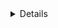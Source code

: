 <details>
## Digital logic with TL Verilog in Makerchip

# Combinational Logic

## 1. Implemting an Inverter
The code for an Inverter

```c
 $reset = *reset;
   $clk_sat = *clk;
   $out = !$in;
```
Below is the snippet 

![Screenshot 2024-08-20 193221](https://github.com/user-attachments/assets/d7039924-1944-495f-b8f9-838a4239c731)

## 2. Implementing a XOR gate
```c
 $reset = *reset;
   $clk_sat = *clk;
   $out = $a ^ $b;
```
Below is the snippet

![Screenshot 2024-08-20 193322](https://github.com/user-attachments/assets/83ab5c98-2b7c-42ce-8af9-e53510695926)









## 3. Implementing a CALCULATOR based on Combinational Logic.

Code is given below

 ```c
 
 $reset = *reset;

   $clk_sat = *clk;

   //define smaller random numbers 4bit and assign to val1/val2
   // 31-4 bits of val1/val2 will be zero and 0-9 bits will be rand1/rand2 values
   
   $val1[31:0] = $rand1[3:0];
   $val2[31:0] = $rand2[3:0];
   $op[1:0] = $rand3[1:0];
   $sum[31:0] = $val1[31:0] + $val2[31:0];
   $diff[31:0] = $val1[31:0] - $val2[31:0];
   $prod[31:0] = $val1[31:0] * $val2[31:0];
   $quot[31:0] = $val1[31:0] / $val2[31:0];
   $out[31:0] =
         ($op == 0)
           ? $sum[31:0] :
         ($op == 1)
           ? $diff[31:0] :
         ($op == 2)
           ? $prod[31:0] :
         ($op == 3)
           ? $quot[31:0] :
         //default
           32'b0;

   // Assert these to end simulation (before Makerchip cycle limit).
   *passed = *cyc_cnt > 40;
   *failed = 1'b0;
   ```
We will get the following  output after implementing this calculator code :

![combi calc](https://github.com/user-attachments/assets/408d6e29-42c9-47fc-8887-c63c6e33f67f)

# Sequential Logic:

## 1. Implementing Fibinacci Sequence

Below is the code logic:

```c
$reset = *reset;
   $clk_sat = *clk;
 $val[15:0] = $reset ? 1 : >>1$val + >>2$val;
```
The snippet is :

![Screenshot 2024-08-21 021208](https://github.com/user-attachments/assets/2f83bf80-65f1-4ddb-a6e7-3cd9558f3c3e)



## 2. Implementing a CALCULATOR based on Sequential Logic.

The code for implemting Calculator based on Sequential circuit is given beolw

```c
 |calc
      @0
         $reset = *reset;
         $clk_sat = *clk;
         
         
         $val1[31:0] = >>1$out[31:0];
         $val2[31:0] = $rand2[3:0];
         $op[1:0] = $rand3[1:0];
   
         $sum[31:0] = $val1[31:0] + $val2[31:0];
         $diff[31:0] = $val1[31:0] - $val2[31:0];
         $prod[31:0] = $val1[31:0] * $val2[31:0];
         $quot[31:0] = $val1[31:0] / $val2[31:0];
   
         $out[31:0] = $reset ? 32'b0 : (($op[1:0]==2'b00) ? $sum :
                                       ($op[1:0]==2'b01) ? $diff :
                                          ($op[1:0]==2'b10) ? $prod : $quot);

```

The snapshot of the implementation of the above code for sequential circuit in Makerchip platfrom is shown below.

We can also observe the generated block diagram as well as the waveform for the simulation of our circuit.

![Screenshot 2024-08-21 014412](https://github.com/user-attachments/assets/724f3add-f3e2-4352-8d24-f6854551adab)

# Pipelined Logic

## Lab on Calculator and Counter in Pipeline

Block Diagram

![Screenshot 2024-08-21 022513](https://github.com/user-attachments/assets/a174f9c3-9f3f-4254-a571-3e7e9e202f55)

```c

|calc
      @0
         $reset = *reset;
         $clk_sat = *clk;
         
      @1
         $val1 [31:0] = >>1$out [31:0];
         $val2 [31:0] = $rand2[3:0];
   
         $sum [31:0] = $val1 + $val2;
         $diff[31:0] = $val1 - $val2;
         $prod[31:0] = $val1 * $val2;
         $quot[31:0] = $val1 / $val2;
         
         $out [31:0] = ($reset ? 0 : ($op[0] ? $sum : ($op[1] ? $diff : ($op[2] ? $prod : $quot )))) ;
         
         $cnt [31:0] = $reset ? 0 : >>1$cnt + 1 ;
```
### Output

![Screenshot 2024-08-21 022727](https://github.com/user-attachments/assets/161184be-20ba-40af-b397-4eb721a09263)

## Validity

Validity is another feature in TL verilog which is asserted if a particular transactions in a pipeline is valid or true. A new scope, called “when” scope is introduced for this and it is denoted as ?$valid. This new scope has many advantages - easier design, cleaner debug, better error checking and automated clock gating. Validity provides :

-> Easier debug
-> Cleaner design
-> Better error checking
-> Automated Clock gating

## 2 Cycle Calculator with Validity

Code is as follow

```c
|calc
      @0
         $reset = *reset;
         $clk_sat = *clk;
         $count = $reset ? 0 : >>1$count + 1;
         $valid = !($count);         
         $valid_or_reset = $valid || $reset;
         
      ?$valid_or_reset
         @1
            $val1[31:0] = $reset ? 0: >>2$out[31:0];
            $val2[31:0] = $rand2[3:0];

            $sum[31:0]  = $val1[31:0] + $val2[31:0];
            $diff[31:0] = $val1[31:0] - $val2[31:0];
            $prod[31:0] = $val1[31:0] * $val2[31:0];
            $quot[31:0] = $val1[31:0] / $val2[31:0];
            $oldop[2:0] = $op[2:0];

            //$count_num[31:0] = $reset ? 0 : >>1$count[31:0];
            //$count[31:0] = $count_num[31:0] + 1;

         @2
        
            $mem[31:0] = $reset ? 0 :
                          ($oldop[2:0] == 3'b101) ? $out:
                          $mem;
                          
            $out[31:0] = //($reset | !($count) ) ? 0 :
                         ($oldop[2:0] == 3'b000) ? $sum[31:0]:
                         ($oldop[2:0] == 3'b001) ? $diff[31:0]:
                         ($oldop[2:0] == 3'b010) ? $prod[31:0]:
                         ($oldop[2:0] == 3'b011) ? $quot[31:0]:
                         ($oldop[2:0] == 3'b100) ? >>1$mem:
                         $out;
```
Waveform of 2 cycle Calculator with validity

![Screenshot 2024-08-21 023536](https://github.com/user-attachments/assets/e2b2a267-c077-4410-8230-38877f4a9c33)


Diagram

![Screenshot 2024-08-21 023700](https://github.com/user-attachments/assets/80478936-16c9-4bf3-84fd-cfcdb59bd6de)



 </details>








                      



